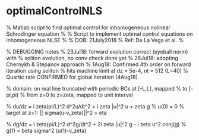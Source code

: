 # optimalControlNLS

% Matlab script to find optimal control for inhomogeneous nolinear Schrodinger equation
%
% Script to implement optimal control equations on inhomogeneous NLSE
%
% DOB: 21July2018
% Ref: De La Vega et al.
%

% DEBUGGING notes
    % 23Jul18: forward evolution correct (eyeball norm) with
        % soliton evolution, no conv check done yet
% 26Jul18: adopting Chernykh & Stepanov approach
% 1Aug18: Confirmed 4th order on forward iteration using soliton
    % hits machine limit at dz = 5e-4, nt = 512 (L=40)
% Quartic rate CONFIRMED for global iteration (4Aug18)

% domain: on real line truncated with periodic BCs at [-L,L), mapped
% to [-pi,pi)
% from z=0 to z=zeta, mapped to unit interval

% du/dz = i zeta(pi/L)^2 d^2u/dt^2 + i zeta |u|^2 u + zeta g
% u(0) = 0
% target at z=1: || sigma(u-v_zeta)||^2 = eta

% dg/dz = i zeta(pi/L)^2 d^2g/dt^2 + 2i zeta |u|^2 g - i zeta u^2 conj(g)
% g(1) = beta sigma^2 (u(1)-v_zeta)
